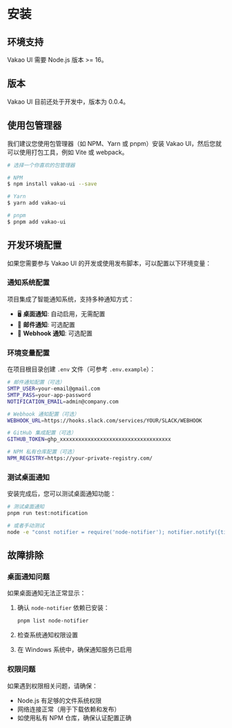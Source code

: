 # 安装

## 环境支持

Vakao UI 需要 Node.js 版本 >= 16。

## 版本

Vakao UI 目前还处于开发中，版本为 0.0.4。

## 使用包管理器

我们建议您使用包管理器（如 NPM、Yarn 或 pnpm）安装 Vakao UI，然后您就可以使用打包工具，例如 Vite 或 webpack。

```bash
# 选择一个你喜欢的包管理器

# NPM
$ npm install vakao-ui --save

# Yarn
$ yarn add vakao-ui

# pnpm
$ pnpm add vakao-ui
```

## 开发环境配置

如果您需要参与 Vakao UI 的开发或使用发布脚本，可以配置以下环境变量：

### 通知系统配置

项目集成了智能通知系统，支持多种通知方式：

- 🖥️ **桌面通知**: 自动启用，无需配置
- 📧 **邮件通知**: 可选配置
- 🔗 **Webhook 通知**: 可选配置

### 环境变量配置

在项目根目录创建 `.env` 文件（可参考 `.env.example`）：

```bash
# 邮件通知配置（可选）
SMTP_USER=your-email@gmail.com
SMTP_PASS=your-app-password
NOTIFICATION_EMAIL=admin@company.com

# Webhook 通知配置（可选）
WEBHOOK_URL=https://hooks.slack.com/services/YOUR/SLACK/WEBHOOK

# GitHub 集成配置（可选）
GITHUB_TOKEN=ghp_xxxxxxxxxxxxxxxxxxxxxxxxxxxxxxxxxxxx

# NPM 私有仓库配置（可选）
NPM_REGISTRY=https://your-private-registry.com/
```

### 测试桌面通知

安装完成后，您可以测试桌面通知功能：

```bash
# 测试桌面通知
pnpm run test:notification

# 或者手动测试
node -e "const notifier = require('node-notifier'); notifier.notify({title: '测试通知', message: '桌面通知功能正常', sound: true});"
```

## 故障排除

### 桌面通知问题

如果桌面通知无法正常显示：

1. 确认 `node-notifier` 依赖已安装：

   ```bash
   pnpm list node-notifier
   ```

2. 检查系统通知权限设置

3. 在 Windows 系统中，确保通知服务已启用

### 权限问题

如果遇到权限相关问题，请确保：

- Node.js 有足够的文件系统权限
- 网络连接正常（用于下载依赖和发布）
- 如使用私有 NPM 仓库，确保认证配置正确
